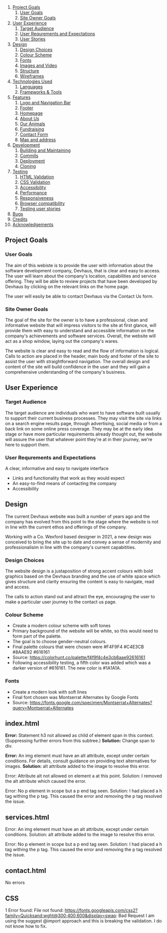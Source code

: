 

1. [Project Goals](#project-goals)
    1. [User Goals](#user-goals)
    2. [Site Owner Goals](#site-owner-goals)
2. [User Experience](#user-experience)
    1. [Target Audience](#target-audience)
    2. [User Requrements and Expectations](#user-requrements-and-expectations)
    3. [User Stories](#user-stories)
3. [Design](#Design)
    1. [Design Choices](#design-choices)
    2. [Colour Scheme](#colour-scheme)
    3. [Fonts](#fonts)
    4. [Images and Video](#images-and-video)
    5. [Structure](#structure)
    6. [Wireframes](#wireframes)
4. [Technologies Used](#technologies-used)
    1. [Languages](#languages)
    2. [Frameworks & Tools](#frameworks--tools)
5. [Features](#features)
    1. [Logo and Navigation Bar](#logo-and-navigation-bar)
    2. [Footer](#footer)
    3. [Homepage](#homepage)
    4. [About Us](#about-us)
    5. [Our Animals](#our-animals)
    6. [Fundraising](#fundraising)
    7. [Contact Form](#contact-form)
    8. [Map and address](#map-and-address)
6. [Development](#development)
    1. [Building and Maintaining](#building-and-maintaining)
    2. [Commits](#commits)
    3. [Deployment](#deployment)
    4. [Cloning](#cloning)
7. [Testing](#testing)
    1. [HTML Validation](#html-validation)
    2. [CSS Validation](#css-validation)
    3. [Accessibility](#accessibility)
    4. [Performance](#performance)
    5. [Responsiveness](#responsiveness)
    6. [Browser compatibility](#browser-compatability)
    7. [Testing user stories](#testing-user-stories)
8. [Bugs](#Bugs)
9. [Credits](#credits)
10. [Acknowledgements](#acknowledgements)

## Project Goals

### User Goals
The aim of this webiste is to provide the user with information about the software development company, Devhaus, that is clear and easy to access. The user will learn about the company's location, capabilities and service offering. They will be able to review projects that have been developed by Devhaus by clicking on the relevant links on the home page. 

The user will easily be able to contact Devhaus via the Contact Us form.

### Site Owner Goals
The goal of the site for the owner is to have a professional, clean and informative website that will impress visitors to the site at first glance, will provide them with easy to understand and accessible information on the company's achievements and software services. Overall, the website will act as a shop window, laying out the company's wares. 

The website is clear and easy to read and the flow of information is logical. Calls to action are placed in the header, main body and footer of the site to assist the user with straightforward navigation. The overall design and content of the site will build confidence in the user and they will gain a comprehensive understanding of the company's business. 

## User Experience

### Target Audience
The target audience are individuals who want to have software built usually to support their current business processes. They may visit the site via links on a search engine results page, through advertising, social media or from a back link on some online press coverage. They may be at the early idea stage or have more particular requirements already thought out, the website will assure the user that whatever point they're at in their journey, we're here to support them. 

### User Requrements and Expectations

A clear, informative and easy to navigate interface
- Links and functionality that work as they would expect
- An easy-to-find means of contacting the company
- Accessibility



## Design
The current Devhaus website was built a number of years ago and the company has evolved from this point to the stage where the website is not in line with the current ethos and offerings of the company. 

Working with a Co. Wexford based designer in 2021, a new design was conceived to bring the site up to date and convey a sense of modernity and professionalisim in line with the company's current capabitities. 

### Design Choices

The website design is a justaposition of strong accent colours with bold graphics based on the Devhaus branding and the use of white space which gives structure and clarity ensuring the content is easy to navigate, read and access. 
   
The calls to action stand out and attract the eye, encouraging the user to make a particular user journey to the contact us page. 

### Colour Scheme


- Create a modern colour scheme with soft tones
- Primary background of the website will be white, so this would need to form part of the palette.
- The goal is to choose gender-neutral colours.
- Final palette colours that were chosen were #F4F9F4 #C4E3CB #8AAE92 #616161
- Source: https://colorhunt.co/palette/f4f9f4c4e3cb8aae92616161
- Following accessibility testing, a fifth color was added which was a darker version of #616161. The new color is #1A1A1A.

### Fonts
- Create a modern look with soft lines
- Final font chosen was Montserrat Alternates by Google Fonts
- Source: https://fonts.google.com/specimen/Montserrat+Alternates?query=Montserrat+Alternates


## index.html
**Error:** Statement h3 not allowed as child of element span in this context. (Suppressing further errors from this subtree.)
**Solution:** Change span to div.

**Error:** An img element must have an alt attribute, except under certain conditions. For details, consult guidance on providing text alternatives for images.
**Solution:** alt attribute added to the image to resolve this error. 

Error: Attribute alt not allowed on element a at this point.
Solution: I removed the alt attribute which caused the error.

Error: No p element in scope but a p end tag seen.
Solution: I had placed a h tag withing the p tag. This caused the error and removing the p tag resolved the issue. 

## services.html
Error: An img element must have an alt attribute, except under certain conditions.
Solution: alt attribute added to the image to resolve this error.

Error: No p element in scope but a p end tag seen.
Solution: I had placed a h tag withing the p tag. This caused the error and removing the p tag resolved the issue. 

## contact.html
No errors

## CSS
1 Error found:
File not found: https://fonts.googleapis.com/css2?family=Quicksand:wght@300;400,600&display=swap: Bad Request
I am using the suggest @import approach and this is breaking the validation. I do not know how to fix.